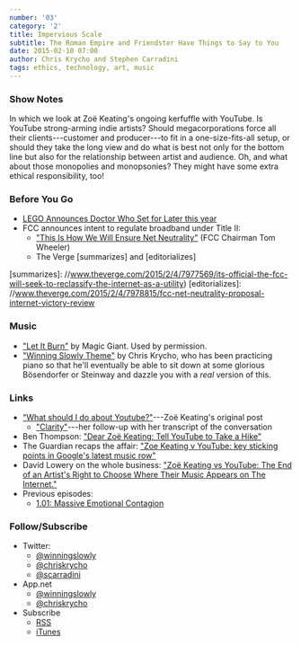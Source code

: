 ```yaml
---
number: '03'
category: '2'
title: Impervious Scale
subtitle: The Roman Empire and Friendster Have Things to Say to You
date: 2015-02-10 07:00
author: Chris Krycho and Stephen Carradini
tags: ethics, technology, art, music
---
```


### Show Notes

In which we look at Zoë Keating's ongoing kerfuffle with YouTube. Is YouTube
strong-arming indie artists? Should megacorporations force all their
clients---customer and producer---to fit in a one-size-fits-all setup, or should
they take the long view and do what is best not only for the bottom line but
also for the relationship between artist and audience. Oh, and what about those
monopolies and monopsonies? They might have some extra ethical responsibility,
too!

### Before You Go

  - [LEGO Announces Doctor Who Set for Later this year][lego]
  - FCC announces intent to regulate broadband under Title II:
      + ["This Is How We Will Ensure Net Neutrality"][wired] (FCC Chairman Tom Wheeler)
      + The Verge [summarizes] and [editorializes]

[lego]: //www.pastemagazine.com/articles/2015/02/lego-announces-doctor-who-set-for-later-this-year.html
[wired]: //www.wired.com/2015/02/fcc-chairman-wheeler-net-neutrality/
[summarizes]: //www.theverge.com/2015/2/4/7977569/its-official-the-fcc-will-seek-to-reclassify-the-internet-as-a-utility)
[editorializes]: //www.theverge.com/2015/2/4/7978815/fcc-net-neutrality-proposal-internet-victory-review

### Music

  - ["Let It Burn"](//soundcloud.com/magicgiant/let-it-burn-1) by Magic
    Giant. Used by permission.
  - ["Winning Slowly Theme"](//soundcloud.com/chriskrycho/winning-slowly)
    by Chris Krycho, who has been practicing piano so that he'll eventually be
    able to sit down at some glorious Bösendorfer or Steinway and dazzle you
    with a *real* version of this.

### Links

  - ["What should I do about Youtube?"]---Zoë Keating's original post
      + ["Clarity"]---her follow-up with her transcript of the conversation
  - Ben Thompson: ["Dear Zoë Keating: Tell YouTube to Take a Hike"][thompson]
  - The Guardian recaps the affair: ["Zoe Keating v YouTube: key sticking points
    in Google's latest music row"][guardian]
  - David Lowery on the whole business: ["Zoë Keating vs YouTube: The End of an
    Artist's Right to Choose Where Their Music Appears on The Internet."][dl]
  - Previous episodes:
      + [1.01: Massive Emotional Contagion][1.01]

["What should I do about Youtube?"]: //zoekeating.tumblr.com/post/108898194009/what-should-i-do-about-youtube
["Clarity"]: //zoekeating.tumblr.com/post/109312851929/clarity
[thompson]: //stratechery.com/2015/niches-problem-subscription-services/
[guardian]: //www.theguardian.com/technology/2015/jan/27/zoe-keating-youtube-google-music
[dl]: //thetrichordist.com/2015/01/26/zoe-keating-vs-youtube-the-end-of-an-artists-right-to-choose-where-their-music-appears-on-the-internet/

[1.01]: //www.winningslowly.org/1.01/

### Follow/Subscribe

  - Twitter:
      + [@winningslowly](//www.twitter.com/winningslowly)
      + [@chriskrycho](//www.twitter.com/chriskrycho)
      + [@scarradini](//www.twitter.com/scarradini)
  - App.net
      + [@winningslowly](//alpha.app.net/winningslowly)
      + [@chriskrycho](//alpha.app.net/chriskrycho)
  - Subscribe
      + [RSS](//www.winningslowly.org/feed.xml)
      + [iTunes](//itunes.apple.com/us/podcast/winning-slowly/id807603957?mt=2)
